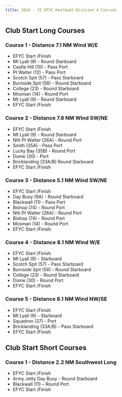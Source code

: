 ```yaml
---
title: 2024 - 25 EFYC Keelboat Division 4 Courses
---
```


## Club Start Long Courses

### Course 1 - Distance 7.1 NM Wind W/E

* EFYC Start /Finish
* Mt Lyall (9) - Round Starboard
* Castle Hill (10) - Pass Port
* Pt Walter (12) - Pass Port
* Scotch Spit (57) - Pass Starboard
* Burnside Spit (58) - Round Starboard
* College (23) - Round Starboard
* Mosman (14) - Round Port
* Mt Lyall (9) - Round Starboard
* EFYC Start /Finish

### Course 2 - Distance 7.8 NM Wind SW/NE

* EFYC Start /Finish
* Mt Lyall (9) - Round Starboard
* Nth Pt Walter (26A) - Round Port
* Smith (35A) - Pass Port
* Lucky Bay (35B) - Round Port
* Dome (30) - Port
* Bricklanding (33A/B) Round Starboard
* EFYC Start /Finish

### Course 3 - Distance 5.1 NM Wind SW/NE

* EFYC Start /Finish
* Day Buoy (9A) - Round Starboard 
* Blackwall (11) - Pass Port
* Bishop (74) - Round Port
* Nth Pt Walter (26A) - Round Port
* Bishop (74) - Round Port
* Mosman (14) - Round Port
* EFYC Start /Finish

### Course 4 - Distance 8.1 NM Wind W/E

* EFYC Start /Finish
* Mt Lyall (9) - Starboard
* Scotch Spit (57) - Pass Starboard
* Burnside Spit (58) - Round Starboard
* College (23) - Round Starboard
* Dome (30) - Round Port
* EFYC Start /Finish

### Course 5 - Distance 8.1 NM Wind NW/SE

* EFYC Start /Finish
* Mt Lyall (9) - Starboard
* Squadron (37) - Port
* Bricklanding (33A/B) - Pass Starboard
* EFYC Start /Finish

## Club Start Short Courses

### Course 1 - Distance 2.2 NM Southwest Long

* EFYC Start /Finish
* Army Jetty Day Buoy - Round Starboard
* Blackwall (11) – Round Port
* EFYC Start /Finish

